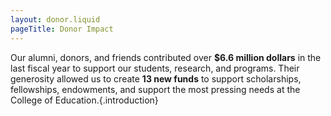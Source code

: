```yaml
---
layout: donor.liquid
pageTitle: Donor Impact
---
```

<ilw-content width="page">

Our alumni, donors, and friends contributed over **$6.6 million dollars** in the last fiscal year to support our students, research, and programs. Their generosity allowed us to create **13 new funds** to support scholarships, fellowships, endowments, and support the most pressing needs at the College of Education.{.introduction}

</ilw-content>